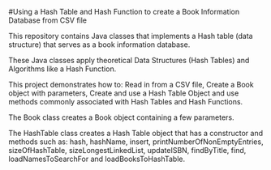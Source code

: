 #Using a Hash Table and Hash Function to create a Book Information Database from CSV file

This repository contains Java classes that implements a Hash table (data structure) that serves as a book information database.

These Java classes apply theoretical Data Structures (Hash Tables) and Algorithms like a Hash Function.

This project demonstrates how to: Read in from a CSV file, Create a Book object with parameters, Create and use a Hash Table Object and use methods commonly associated with Hash Tables and Hash Functions.

The Book class creates a Book object containing a few parameters.

The HashTable class creates a Hash Table object that has a constructor and methods such as: hash, hashName, insert, printNumberOfNonEmptyEntries, sizeOfHashTable, sizeLongestLinkedList, updateISBN, findByTitle, find, loadNamesToSearchFor and loadBooksToHashTable.
